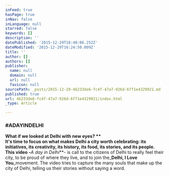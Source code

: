 ```yaml
---
inFeed: true
hasPage: true
inNav: false
inLanguage: null
starred: false
keywords: []
description: ''
datePublished: '2015-12-29T18:40:06.252Z'
dateModified: '2015-12-29T16:24:50.009Z'
title: ''
author: []
authors: []
publisher:
  name: null
  domain: null
  url: null
  favicon: null
sourcePath: _posts/2015-12-29-4b233de6-fc4f-47a7-926d-6ff1e4329921.md
published: true
url: 4b233de6-fc4f-47a7-926d-6ff1e4329921/index.html
_type: Article

---
```

### \#ADAYINDELHI

**What if we looked at Delhi with new eyes? **  
It's time to focus on what makes Delhi a city worth celebrating: its initiatives, its creativity, its history, its food, its stories, and its people.   
This video -**_A day in Delhi_**- is call to the citizens of Delhi to really feel their city,  to be proud of where they live, and to join the_**Delhi, I Love You**_movement. The video tries to capture the many souls that make up the city of Delhi, telling us their stories without saying a word.
